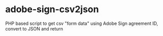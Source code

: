# adobe-sign-csv2json
PHP based script to get csv "form data" using Adobe Sign agreement ID, convert to JSON and return
